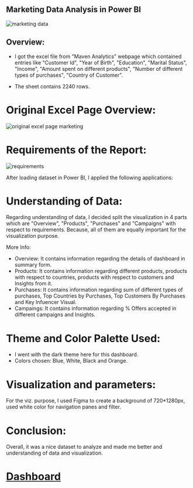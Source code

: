 ## Marketing Data Analysis in Power BI

![marketing data](https://user-images.githubusercontent.com/72240938/189922902-eada275a-a833-4e8f-9c80-c17dfd35ebb7.png)

## Overview: 

* I got the excel file from "Maven Analytics" webpage which contained entries like "Customer Id", "Year of Birth", "Education", "Marital Status", "Income", "Amount spent on different products",
"Number of different types of purchases", "Country of Customer".

* The sheet contains 2240 rows.

# Original Excel Page Overview:

![original excel page marketing](https://user-images.githubusercontent.com/72240938/189924731-3bde0a35-5921-4afd-821e-cfd1ab92c59a.png)


# Requirements of the Report:
![requirements](https://user-images.githubusercontent.com/72240938/189925091-18ae5d8f-b50c-447d-b543-f88597c2dbd7.png)

After loading dataset in Power BI, I applied the following applications:

# Understanding of Data:

Regarding understanding of data, I decided split the visualization in 4 parts which are "Overview", "Products", "Purchases" and "Campaigns" with respect to requirements.
Because, all of them are equally important for the visualization purpose.

More Info:

* Overview: It contains information regarding the details of dashboard in summary form.
* Products: It contains information regarding different products, products with respect to countries, products with respect to customers and Insights from it.
* Purchases: It contains information regarding sum of different types of purchases, Top Countries by Purchases, Top Customers By Purchases and Key Infuencer Visual.
* Campaings: It contains information regarding % Offers accepted in different campaigns and Insights.

# Theme and Color Palette Used:

* I went with the dark theme here for this dashboard.
* Colors chosen: Blue, White, Black and Orange.

# Visualization and parameters:

For the viz. purpose, I used Figma to create a background of 720*1280px, used white color for navigation panes and filter.

# Conclusion:
Overall, it was a nice dataset to analyze and made me better and understanding of data and visualization.

# [Dashboard](https://app.powerbi.com/view?r=eyJrIjoiODdhOTM2MWItMTlmZi00MzEyLTllN2EtOWZmNGQ5MGQ0MDczIiwidCI6ImQ3MzA2Mjg2LTllYTUtNDUyNi05N2FjLTJmMzg2MzAwODY4MCJ9)




